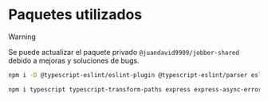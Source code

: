 # Paquetes utilizados

> [!WARNING]
> Se puede actualizar el paquete privado `@juandavid9909/jobber-shared` debido a mejoras y soluciones de bugs.

```bash
npm i -D @typescript-eslint/eslint-plugin @typescript-eslint/parser eslint-config-prettier eslint-plugin-import prettier eslint ts-node tsc-alias tsconfig-paths @types/email-templates @types/express @types/amqplib @types/nodemailer jest ts-jest @jest/types @types/jest @types/fs-extra

npm i typescript typescript-transform-paths express express-async-errors amqplib dotenv ejs email-templates http-status-codes nodemailer winston pino-pretty @juandavid9909/jobber-utils@1.0.4 fs-extra
```
